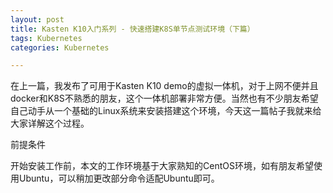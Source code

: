 ```yaml
---
layout: post
title: Kasten K10入门系列 - 快速搭建K8S单节点测试环境（下篇）
tags: Kubernetes
categories: Kubernetes

---
```


在上一篇，我发布了可用于Kasten K10 demo的虚拟一体机，对于上网不便并且docker和K8S不熟悉的朋友，这个一体机部署非常方便。当然也有不少朋友希望自己动手从一个基础的Linux系统来安装搭建这个环境，今天这一篇帖子我就来给大家详解这个过程。

前提条件

开始安装工作前，本文的工作环境基于大家熟知的CentOS环境，如有朋友希望使用Ubuntu，可以稍加更改部分命令适配Ubuntu即可。